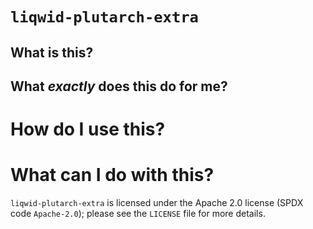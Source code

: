 # `liqwid-plutarch-extra`

## What is this?

## What _exactly_ does this do for me?

# How do I use this?

# What can I do with this?

`liqwid-plutarch-extra` is licensed under the Apache 2.0 license (SPDX code
`Apache-2.0`); please see the `LICENSE` file for more details.
